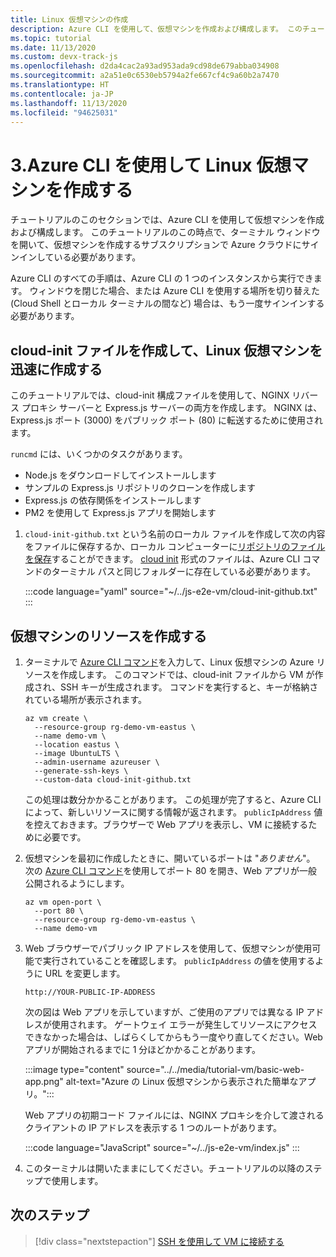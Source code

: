 ```yaml
---
title: Linux 仮想マシンの作成
description: Azure CLI を使用して、仮想マシンを作成および構成します。 このチュートリアルのこの時点で、ターミナル ウィンドウを開いて、仮想マシンを作成するサブスクリプションで Azure CLI を使用して Azure クラウドにサインインしている必要があります。
ms.topic: tutorial
ms.date: 11/13/2020
ms.custom: devx-track-js
ms.openlocfilehash: d2da4cac2a93ad953ada9cd98de679abba034908
ms.sourcegitcommit: a2a51e0c6530eb5794a2fe667cf4c9a60b2a7470
ms.translationtype: HT
ms.contentlocale: ja-JP
ms.lasthandoff: 11/13/2020
ms.locfileid: "94625031"
---
```

# <a name="3-create-linux-virtual-machine-using-azure-cli"></a>3.Azure CLI を使用して Linux 仮想マシンを作成する

チュートリアルのこのセクションでは、Azure CLI を使用して仮想マシンを作成および構成します。 このチュートリアルのこの時点で、ターミナル ウィンドウを開いて、仮想マシンを作成するサブスクリプションで Azure クラウドにサインインしている必要があります。 

Azure CLI のすべての手順は、Azure CLI の 1 つのインスタンスから実行できます。 ウィンドウを閉じた場合、または Azure CLI を使用する場所を切り替えた (Cloud Shell とローカル ターミナルの間など) 場合は、もう一度サインインする必要があります。 

## <a name="create-a-cloud-init-file-to-expedite-linux-virtual-machine-creation"></a>cloud-init ファイルを作成して、Linux 仮想マシンを迅速に作成する

このチュートリアルでは、cloud-init 構成ファイルを使用して、NGINX リバース プロキシ サーバーと Express.js サーバーの両方を作成します。 NGINX は、Express.js ポート (3000) をパブリック ポート (80) に転送するために使用されます。 

`runcmd` には、いくつかのタスクがあります。
* Node.js をダウンロードしてインストールします
* サンプルの Express.js リポジトリのクローンを作成します
* Express.js の依存関係をインストールします
* PM2 を使用して Express.js アプリを開始します

1. `cloud-init-github.txt` という名前のローカル ファイルを作成して次の内容をファイルに保存するか、ローカル コンピューターに[リポジトリのファイルを保存](https://github.com/Azure-Samples/js-e2e-vm/blob/main/cloud-init-github.txt)することができます。 [cloud init](https://cloudinit.readthedocs.io/en/latest/topics/examples.html#yaml-examples) 形式のファイルは、Azure CLI コマンドのターミナル パスと同じフォルダーに存在している必要があります。

    :::code language="yaml" source="~/../js-e2e-vm/cloud-init-github.txt" :::

## <a name="create-a-virtual-machine-resource"></a>仮想マシンのリソースを作成する 

1. ターミナルで [Azure CLI コマンド](/cli/azure/vm?view=azure-cli-latest#az_vm_create)を入力して、Linux 仮想マシンの Azure リソースを作成します。 このコマンドでは、cloud-init ファイルから VM が作成され、SSH キーが生成されます。 コマンドを実行すると、キーが格納されている場所が表示されます。 

    ```azurecli
    az vm create \
      --resource-group rg-demo-vm-eastus \
      --name demo-vm \
      --location eastus \
      --image UbuntuLTS \
      --admin-username azureuser \
      --generate-ssh-keys \
      --custom-data cloud-init-github.txt
    ```

    この処理は数分かかることがあります。 この処理が完了すると、Azure CLI によって、新しいリソースに関する情報が返されます。 `publicIpAddress` 値を控えておきます。ブラウザーで Web アプリを表示し、VM に接続するために必要です。 
     

1. 仮想マシンを最初に作成したときに、開いているポートは "_ありません_"。 次の [Azure CLI コマンド](/cli/azure/vm?view=azure-cli-latest#az_vm_open_port)を使用してポート 80 を開き、Web アプリが一般公開されるようにします。

    ```azurecli
    az vm open-port \
      --port 80 \
      --resource-group rg-demo-vm-eastus \
      --name demo-vm
    ```

1. Web ブラウザーでパブリック IP アドレスを使用して、仮想マシンが使用可能で実行されていることを確認します。 `publicIpAddress` の値を使用するように URL を変更します。

    ```HTTP
    http://YOUR-PUBLIC-IP-ADDRESS
    ```

    次の図は Web アプリを示していますが、ご使用のアプリでは異なる IP アドレスが使用されます。 ゲートウェイ エラーが発生してリソースにアクセスできなかった場合は、しばらくしてからもう一度やり直してください。Web アプリが開始されるまでに 1 分ほどかかることがあります。 

    :::image type="content" source="../../media/tutorial-vm/basic-web-app.png" alt-text="Azure の Linux 仮想マシンから表示された簡単なアプリ。":::

    Web アプリの初期コード ファイルには、NGINX プロキシを介して渡されるクライアントの IP アドレスを表示する 1 つのルートがあります。 

    :::code language="JavaScript" source="~/../js-e2e-vm/index.js" :::

1. このターミナルは開いたままにしてください。チュートリアルの以降のステップで使用します。

## <a name="next-step"></a>次のステップ

> [!div class="nextstepaction"]
> [SSH を使用して VM に接続する](connect-linux-virtual-machine-ssh.md) 